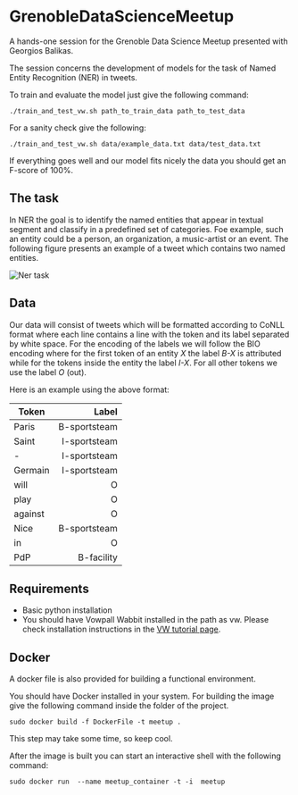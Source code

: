 # GrenobleDataScienceMeetup

A hands-one session for the Grenoble Data Science Meetup presented with Georgios Balikas.

The session concerns the development of models for the task of Named Entity Recognition (NER) in tweets.

To train and evaluate the model just give the following command:

`
./train_and_test_vw.sh path_to_train_data path_to_test_data
`

For a sanity check give the following:

`
./train_and_test_vw.sh data/example_data.txt data/test_data.txt
`

If everything goes well and our model fits nicely the data you should get an F-score of 100%.

## The task

In NER the goal is to identify the named entities that appear in textual segment and 
classify in a predefined set of categories. Foe example, such an entity could be
a person, an organization, a music-artist or an event. The following figure presents
an example of a tweet which contains two named entities.

![Ner task](https://github.com/balikasg/GrenobleDataScienceMeetup-1/images/ner_fig.png)

## Data

Our data will consist of tweets which will be formatted according to CoNLL format where each line
contains a line with the token and its label separated by white space. For the encoding
of the labels we will follow the BIO encoding where for the first token of an entity *X*
the label *B-X* is attributed while for the tokens inside the entity the label *I-X*.
For all other tokens we use the label *O* (out).

Here is an example using the above format:

| Token | Label |
|---|---:|
| Paris | B-sportsteam |
| Saint | I-sportsteam |
| \- | I-sportsteam |
| Germain | I-sportsteam |
| will | O |
| play | O |
| against | O |
| Nice | B-sportsteam |
| in | O |
| PdP | B-facility |


## Requirements
* Basic python installation 
* You should have Vowpall Wabbit installed in the path as vw. Please check installation instructions in the [VW tutorial page](https://github.com/JohnLangford/vowpal_wabbit/wiki/Tutorial).

## Docker

A docker file is also provided for building a functional environment.

You should have Docker installed in your system. For building the image give the following command inside the folder of the project.

```
sudo docker build -f DockerFile -t meetup .
```

This step may take some time, so keep cool. 

After the image is built you can start an interactive shell with the following command:

```
sudo docker run  --name meetup_container -t -i  meetup
```
